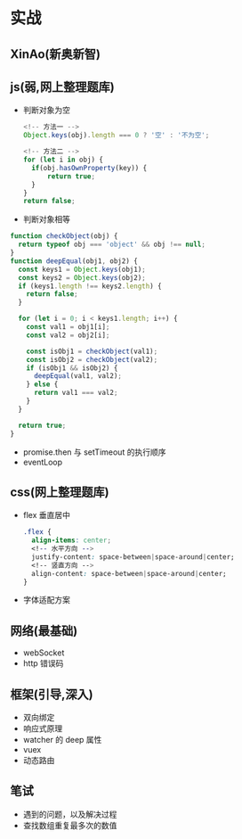 <!--
 * @Author: your name
 * @Date: 2021-06-21 09:44:20
 * @LastEditTime: 2021-06-30 09:40:11
 * @LastEditors: Please set LastEditors
 * @Description: In User Settings Edit
 * @FilePath: \vue-note\Tips\实战\新奥.md
-->

# 实战

## XinAo(新奥新智)

## js(弱,网上整理题库)

- 判断对象为空

  ```js
  <!-- 方法一 -->
  Object.keys(obj).length === 0 ? '空' : '不为空';

  <!-- 方法二 -->
  for (let i in obj) {
    if(obj.hasOwnProperty(key)) {
        return true;
    }
  }
  return false;
  ```

- 判断对象相等

```js
function checkObject(obj) {
  return typeof obj === 'object' && obj !== null;
}
function deepEqual(obj1, obj2) {
  const keys1 = Object.keys(obj1);
  const keys2 = Object.keys(obj2);
  if (keys1.length !== keys2.length) {
    return false;
  }

  for (let i = 0; i < keys1.length; i++) {
    const val1 = obj1[i];
    const val2 = obj2[i];

    const isObj1 = checkObject(val1);
    const isObj2 = checkObject(val2);
    if (isObj1 && isObj2) {
      deepEqual(val1, val2);
    } else {
      return val1 === val2;
    }
  }

  return true;
}
```

- promise.then 与 setTimeout 的执行顺序
- eventLoop

## css(网上整理题库)

- flex 垂直居中

  ```css
  .flex {
    align-items: center;
    <!-- 水平方向 -->
    justify-content: space-between|space-around|center;
    <!-- 竖直方向 -->
    align-content: space-between|space-around|center;
  }
  ```

- 字体适配方案

## 网络(最基础)

- webSocket
- http 错误码

## 框架(引导,深入)

- 双向绑定
- 响应式原理
- watcher 的 deep 属性
- vuex
- 动态路由

## 笔试

- 遇到的问题，以及解决过程
- 查找数组重复最多次的数值
